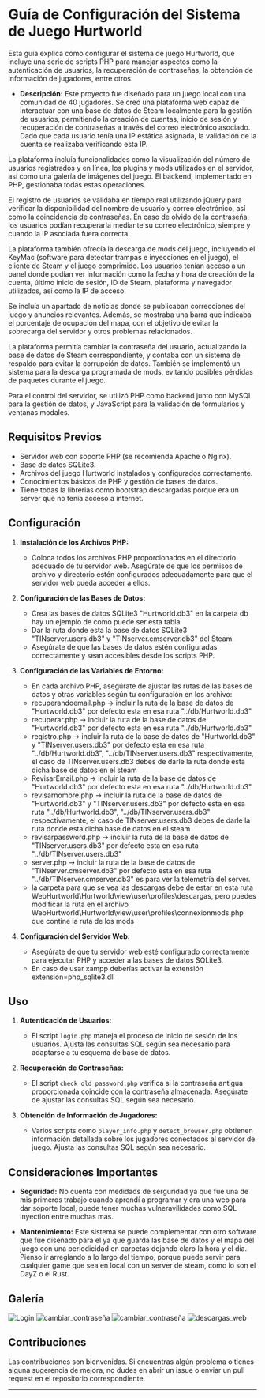 # Guía de Configuración del Sistema de Juego Hurtworld

Esta guía explica cómo configurar el sistema de juego Hurtworld, que incluye una serie de scripts PHP para manejar aspectos como la autenticación de usuarios, la recuperación de contraseñas, la obtención de información de jugadores, entre otros.

- **Descripción:**
Este proyecto fue diseñado para un juego local con una comunidad de 40 jugadores. Se creó una plataforma web capaz de interactuar con una base de datos de Steam localmente para la gestión de usuarios, permitiendo la creación de cuentas, inicio de sesión y recuperación de contraseñas a través del correo electrónico asociado. Dado que cada usuario tenía una IP estática asignada, la validación de la cuenta se realizaba verificando esta IP.

La plataforma incluía funcionalidades como la visualización del número de usuarios registrados y en línea, los plugins y mods utilizados en el servidor, así como una galería de imágenes del juego. El backend, implementado en PHP, gestionaba todas estas operaciones.

El registro de usuarios se validaba en tiempo real utilizando jQuery para verificar la disponibilidad del nombre de usuario y correo electrónico, así como la coincidencia de contraseñas. En caso de olvido de la contraseña, los usuarios podían recuperarla mediante su correo electrónico, siempre y cuando la IP asociada fuera correcta.

La plataforma también ofrecía la descarga de mods del juego, incluyendo el KeyMac (software para detectar trampas e inyecciones en el juego), el cliente de Steam y el juego comprimido. Los usuarios tenían acceso a un panel donde podían ver información como la fecha y hora de creación de la cuenta, último inicio de sesión, ID de Steam, plataforma y navegador utilizados, así como la IP de acceso.

Se incluía un apartado de noticias donde se publicaban correcciones del juego y anuncios relevantes. Además, se mostraba una barra que indicaba el porcentaje de ocupación del mapa, con el objetivo de evitar la sobrecarga del servidor y otros problemas relacionados.

La plataforma permitía cambiar la contraseña del usuario, actualizando la base de datos de Steam correspondiente, y contaba con un sistema de respaldo para evitar la corrupción de datos. También se implementó un sistema para la descarga programada de mods, evitando posibles pérdidas de paquetes durante el juego.

Para el control del servidor, se utilizó PHP como backend junto con MySQL para la gestión de datos, y JavaScript para la validación de formularios y ventanas modales.


## Requisitos Previos

- Servidor web con soporte PHP (se recomienda Apache o Nginx).
- Base de datos SQLite3.
- Archivos del juego Hurtworld instalados y configurados correctamente.
- Conocimientos básicos de PHP y gestión de bases de datos.
- Tiene todas la librerias como bootstrap descargadas porque era un server que no tenía acceso a internet.

## Configuración

1. **Instalación de los Archivos PHP:**
   - Coloca todos los archivos PHP proporcionados en el directorio adecuado de tu servidor web. Asegúrate de que los permisos de archivo y directorio estén configurados adecuadamente para que el servidor web pueda acceder a ellos.

2. **Configuración de las Bases de Datos:**
   - Crea las bases de datos SQLite3 "Hurtworld.db3" en la carpeta db hay un ejemplo de como puede ser esta tabla
   - Dar la ruta donde esta la base de datos SQLite3 "TINserver.users.db3" y "TINserver.cmserver.db3" del Steam.
   - Asegúrate de que las bases de datos estén configuradas correctamente y sean accesibles desde los scripts PHP.
   

3. **Configuración de las Variables de Entorno:**
   - En cada archivo PHP, asegúrate de ajustar las rutas de las bases de datos y otras variables según tu configuración en los archivo:
    - recuperandoemail.php -> incluir la ruta de la base de datos de "Hurtworld.db3" por defecto esta en esa ruta "../db/Hurtworld.db3"
    - recuperar.php -> incluir la ruta de la base de datos de "Hurtworld.db3" por defecto esta en esa ruta "../db/Hurtworld.db3"
    - registro.php -> incluir la ruta de la base de datos de "Hurtworld.db3" y "TINserver.users.db3" por defecto esta en esa ruta "../db/Hurtworld.db3", "../db/TINserver.users.db3" respectivamente, el caso de TINserver.users.db3 debes de darle la ruta donde esta dicha base de datos en el steam
    - RevisarEmail.php -> incluir la ruta de la base de datos de "Hurtworld.db3" por defecto esta en esa ruta "../db/Hurtworld.db3"
    - revisarnombre.php ->  incluir la ruta de la base de datos de "Hurtworld.db3" y "TINserver.users.db3" por defecto esta en esa ruta "../db/Hurtworld.db3", "../db/TINserver.users.db3" respectivamente, el caso de TINserver.users.db3 debes de darle la ruta donde esta dicha base de datos en el steam
    - revisarpassword.php -> incluir la ruta de la base de datos de "TINserver.users.db3" por defecto esta en esa ruta "../db/TINserver.users.db3"
    - server.php -> incluir la ruta de la base de datos de "TINserver.cmserver.db3" por defecto esta en esa ruta "../db/TINserver.cmserver.db3" es para ver la telemetría del server.
    - la carpeta para que se vea las descargas debe de estar en esta ruta WebHurtworld\Hurtworld\view\user\profiles\descargas, pero puedes modificar la ruta en el archivo WebHurtworld\Hurtworld\view\user\profiles\connexionmods.php que contine la ruta de los mods

4. **Configuración del Servidor Web:**
   - Asegúrate de que tu servidor web esté configurado correctamente para ejecutar PHP y acceder a las bases de datos SQLite3.
   - En caso de usar xampp deberías activar la extensión extension=php_sqlite3.dll

## Uso

1. **Autenticación de Usuarios:**
   - El script `login.php` maneja el proceso de inicio de sesión de los usuarios. Ajusta las consultas SQL según sea necesario para adaptarse a tu esquema de base de datos.

2. **Recuperación de Contraseñas:**
   - El script `check_old_password.php` verifica si la contraseña antigua proporcionada coincide con la contraseña almacenada. Asegúrate de ajustar las consultas SQL según sea necesario.

3. **Obtención de Información de Jugadores:**
   - Varios scripts como `player_info.php` y `detect_browser.php` obtienen información detallada sobre los jugadores conectados al servidor de juego. Ajusta las consultas SQL según sea necesario.

## Consideraciones Importantes

- **Seguridad:** No cuenta con medidads de serguridad ya que fue una de mis primeros trabajo cuando aprendí a programar y era una web para dar soporte local, puede tener muchas vulneravilidades como SQL inyection entre muchas más.

- **Mantenimiento:** Este sistema se puede complementar con otro software que fue diseñado para el ya que guarda las base de datos y el mapa del juego con una periodicidad en carpetas dejando claro la hora y el día. Pienso ir arreglando a lo largo del tiempo, porque puede servir para cualquier game que sea en local con un server de steam, como lo son el DayZ o el Rust.

## Galería
![Login](fotos/Login.jpg)
![cambiar_contraseña](blob/main/fotos/cambiar_contraseña.jpg)
![cambiar_contraseña](blob/main/fotos/cambiar_contraseña.jpg)
![descargas_web](blob/main/fotos/descargas_web.jpg)


## Contribuciones

Las contribuciones son bienvenidas. Si encuentras algún problema o tienes alguna sugerencia de mejora, no dudes en abrir un issue o enviar un pull request en el repositorio correspondiente.

---


